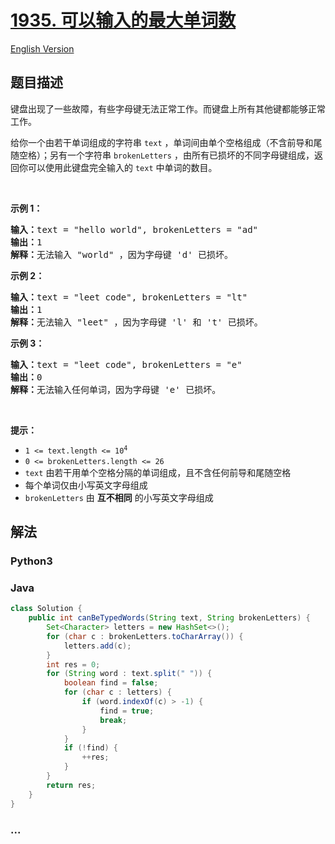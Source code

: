 # [1935. 可以输入的最大单词数](https://leetcode.cn/problems/maximum-number-of-words-you-can-type)

[English Version](/solution/1900-1999/1935.Maximum%20Number%20of%20Words%20You%20Can%20Type/README_EN.md)

## 题目描述

<!-- 这里写题目描述 -->

<p>键盘出现了一些故障，有些字母键无法正常工作。而键盘上所有其他键都能够正常工作。</p>

<p>给你一个由若干单词组成的字符串 <code>text</code> ，单词间由单个空格组成（不含前导和尾随空格）；另有一个字符串 <code>brokenLetters</code> ，由所有已损坏的不同字母键组成，返回你可以使用此键盘完全输入的 <code>text</code> 中单词的数目。</p>

<p> </p>

<p><strong>示例 1：</strong></p>

<pre><strong>输入：</strong>text = "hello world", brokenLetters = "ad"
<strong>输出：</strong>1
<strong>解释：</strong>无法输入 "world" ，因为字母键 'd' 已损坏。
</pre>

<p><strong>示例 2：</strong></p>

<pre><strong>输入：</strong>text = "leet code", brokenLetters = "lt"
<strong>输出：</strong>1
<strong>解释：</strong>无法输入 "leet" ，因为字母键 'l' 和 't' 已损坏。
</pre>

<p><strong>示例 3：</strong></p>

<pre><strong>输入：</strong>text = "leet code", brokenLetters = "e"
<strong>输出：</strong>0
<strong>解释：</strong>无法输入任何单词，因为字母键 'e' 已损坏。
</pre>

<p> </p>

<p><strong>提示：</strong></p>

<ul>
	<li><code>1 &lt;= text.length &lt;= 10<sup>4</sup></code></li>
	<li><code>0 &lt;= brokenLetters.length &lt;= 26</code></li>
	<li><code>text</code> 由若干用单个空格分隔的单词组成，且不含任何前导和尾随空格</li>
	<li>每个单词仅由小写英文字母组成</li>
	<li><code>brokenLetters</code> 由 <strong>互不相同</strong> 的小写英文字母组成</li>
</ul>

## 解法

<!-- 这里可写通用的实现逻辑 -->

<!-- tabs:start -->

### **Python3**

<!-- 这里可写当前语言的特殊实现逻辑 -->



### **Java**

<!-- 这里可写当前语言的特殊实现逻辑 -->

```java
class Solution {
    public int canBeTypedWords(String text, String brokenLetters) {
        Set<Character> letters = new HashSet<>();
        for (char c : brokenLetters.toCharArray()) {
            letters.add(c);
        }
        int res = 0;
        for (String word : text.split(" ")) {
            boolean find = false;
            for (char c : letters) {
                if (word.indexOf(c) > -1) {
                    find = true;
                    break;
                }
            }
            if (!find) {
                ++res;
            }
        }
        return res;
    }
}
```

### **...**

```

```


